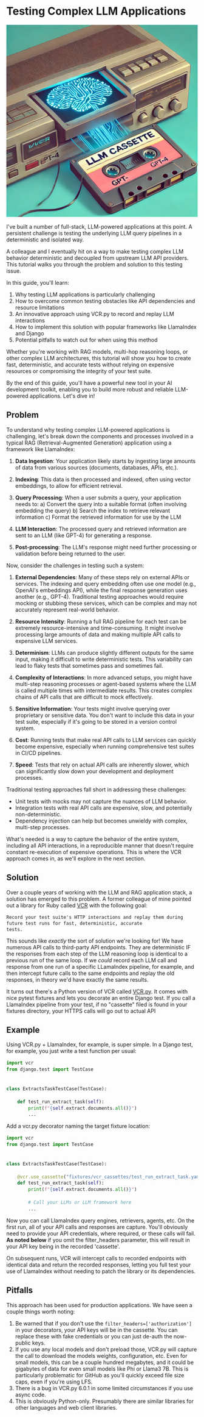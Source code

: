# Testing Complex LLM Applications

![](../../assets/images/logos/LLM_Cassette.png)

I've built a number of full-stack, LLM-powered applications at this point.
A persistent challenge is testing the underlying LLM query pipelines in a deterministic and isolated way.

A colleague and I eventually hit on a way to make testing complex LLM behavior deterministic
and decoupled from upstream LLM API providers. This tutorial walks you through the problem and solution to this testing
issue.

In this guide, you'll learn:

1. Why testing LLM applications is particularly challenging
2. How to overcome common testing obstacles like API dependencies and resource limitations
3. An innovative approach using VCR.py to record and replay LLM interactions
4. How to implement this solution with popular frameworks like LlamaIndex and Django
5. Potential pitfalls to watch out for when using this method

Whether you're working with RAG models, multi-hop reasoning loops, or other complex LLM architectures, this tutorial
will show you how to create fast, deterministic, and accurate tests without relying on expensive resources or
compromising the integrity of your test suite.

By the end of this guide, you'll have a powerful new tool in your AI development toolkit, enabling you to build
more robust and reliable LLM-powered applications. Let's dive in!

## Problem

To understand why testing complex LLM-powered applications is challenging, let's break down the components and processes
involved in a typical RAG (Retrieval-Augmented Generation) application using a framework like LlamaIndex:

1. **Data Ingestion**: Your application likely starts by ingesting large amounts of data from various sources (documents,
   databases, APIs, etc.).

2. **Indexing**: This data is then processed and indexed, often using vector embeddings, to allow for efficient retrieval.

3. **Query Processing**: When a user submits a query, your application needs to:
   a) Convert the query into a suitable format (often involving embedding the query)
   b) Search the index to retrieve relevant information
   c) Format the retrieved information for use by the LLM

4. **LLM Interaction**: The processed query and retrieved information are sent to an LLM (like GPT-4) for generating a
   response.

5. **Post-processing**: The LLM's response might need further processing or validation before being returned to the user.

Now, consider the challenges in testing such a system:

1. **External Dependencies**: Many of these steps rely on external APIs or services. The indexing and query embedding often
   use one model (e.g., OpenAI's embeddings API), while the final response generation uses another (e.g., GPT-4).
   Traditional testing approaches would require mocking or stubbing these services, which can be complex and may not
   accurately represent real-world behavior.

2. **Resource Intensity**: Running a full RAG pipeline for each test can be extremely resource-intensive and time-consuming.
   It might involve processing large amounts of data and making multiple API calls to expensive LLM services.

3. **Determinism**: LLMs can produce slightly different outputs for the same input, making it difficult to write
   deterministic tests. This variability can lead to flaky tests that sometimes pass and sometimes fail.

4. **Complexity of Interactions**: In more advanced setups, you might have multi-step reasoning processes or agent-based
   systems where the LLM is called multiple times with intermediate results. This creates complex chains of API calls
   that are difficult to mock effectively.

5. **Sensitive Information**: Your tests might involve querying over proprietary or sensitive data. You don't want to
   include this data in your test suite, especially if it's going to be stored in a version control system.

6. **Cost**: Running tests that make real API calls to LLM services can quickly become expensive, especially when running
   comprehensive test suites in CI/CD pipelines.

7. **Speed**: Tests that rely on actual API calls are inherently slower, which can significantly slow down your development
   and deployment processes.

Traditional testing approaches fall short in addressing these challenges:

- Unit tests with mocks may not capture the nuances of LLM behavior.
- Integration tests with real API calls are expensive, slow, and potentially non-deterministic.
- Dependency injection can help but becomes unwieldy with complex, multi-step processes.

What's needed is a way to capture the behavior of the entire system, including all API interactions, in a reproducible
manner that doesn't require constant re-execution of expensive operations. This is where the VCR approach comes in, as
we'll explore in the next section.

## Solution

Over a couple years of working with the LLM and RAG application stack, a solution has emerged to this problem. A
former colleague of mine pointed out a library for Ruby called [VCR](https://github.com/vcr/vcr) with the following
goal:

```
Record your test suite's HTTP interactions and replay them during future test runs for fast, deterministic, accurate
tests.
```

This sounds like _exactly_ the sort of solution we're looking for! We have numerous API calls to third-party API
endpoints. They are deterministic IF the responses from each step of the LLM reasoning loop is identical to a previous
run of the same loop. If we _could_ record each LLM call and response from one run of a specific LLamaIndex pipeline,
for example, and then intercept future calls to the same endpoints and replay the old responses, in theory we'd have
exactly the same results.

It turns out there's a Python version of VCR called [VCR.py](https://github.com/kevin1024/vcrpy). It comes with nice
pytest fixtures and lets you decorate an entire Django test. If you call a LlamaIndex pipeline from your test, if
no "cassette" filed is found in your fixtures directory, your HTTPS calls will go out to actual API

## Example

Using VCR.py + LlamaIndex, for example, is super simple. In a Django test, for example, you just write a test function
per usual:

```python
import vcr
from django.test import TestCase


class ExtractsTaskTestCase(TestCase):

    def test_run_extract_task(self):
        print(f"{self.extract.documents.all()}")
        ...

```

Add a vcr.py decorator naming the target fixture location:

```python
import vcr
from django.test import TestCase


class ExtractsTaskTestCase(TestCase):

    @vcr.use_cassette("fixtures/vcr_cassettes/test_run_extract_task.yaml", filter_headers=['authorization'])
    def test_run_extract_task(self):
        print(f"{self.extract.documents.all()}")

        # Call your LLMs or LLM framework here
        ...

```

Now you can call LlamaIndex query engines, retrievers, agents, etc. On the first run, all of your API calls and
responses are capture. You'll obviously need to provide your API credentials, where required, or these calls will fail.
**As noted below** if you omit the filter_headers parameter, this will result in your API key being in the recorded
'cassette'.

On subsequent runs, VCR will intercept calls to recorded endpoints with identical data and return
the recorded responses, letting you full test your use of LlamaIndex without needing to patch the library or its
dependencies.

## Pitfalls

This approach has been used for production applications. We have seen a couple things worth noting:

1. Be warned that if you don't use the `filter_headers=['authorization']` in your decorators, your API keys will be in
   the cassette. You can replace these with fake credentials or you can just de-auth the now-public keys.
2. If you use any local models and don't preload those, VCR.py will capture the call to download the models weights,
   configuration, etc. Even for small models, this can be a couple hundred megabytes, and it could be gigabytes of
   data for even small models like Phi or Llama3 7B. This is particularly problematic for GitHub as you'll quickly
   exceed file size caps, even if you're using LFS.
3. There is a bug in VCR.py 6.0.1 in some limited circumstances if you use async code.
4. This is obviously Python-only. Presumably there are similar libraries for other languages and web client libraries.
